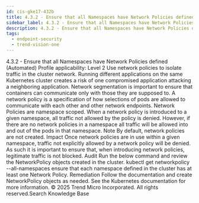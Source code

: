 ```yaml
---
id: cis-gke17-432b
title: 4.3.2 - Ensure that all Namespaces have Network Policies defined (Automated)
sidebar_label: 4.3.2 - Ensure that all Namespaces have Network Policies defined (Automated)
description: 4.3.2 - Ensure that all Namespaces have Network Policies defined (Automated)
tags:
  - endpoint-security
  - trend-vision-one
---
```


 4.3.2 - Ensure that all Namespaces have Network Policies defined (Automated) Profile applicability: Level 2 Use network policies to isolate traffic in the cluster network. Running different applications on the same Kubernetes cluster creates a risk of one compromised application attacking a neighboring application. Network segmentation is important to ensure that containers can communicate only with those they are supposed to. A network policy is a specification of how selections of pods are allowed to communicate with each other and other network endpoints. Network Policies are namespace scoped. When a network policy is introduced to a given namespace, all traffic not allowed by the policy is denied. However, if there are no network policies in a namespace all traffic will be allowed into and out of the pods in that namespace. Note By default, network policies are not created. Impact Once network policies are in use within a given namespace, traffic not explicitly allowed by a network policy will be denied. As such it is important to ensure that, when introducing network policies, legitimate traffic is not blocked. Audit Run the below command and review the NetworkPolicy objects created in the cluster. kubectl get networkpolicy --all-namespaces ensure that each namespace defined in the cluster has at least one Network Policy. Remediation Follow the documentation and create NetworkPolicy objects as needed. See the Kubernetes documentation for more information. © 2025 Trend Micro Incorporated. All rights reserved.Search Knowledge Base